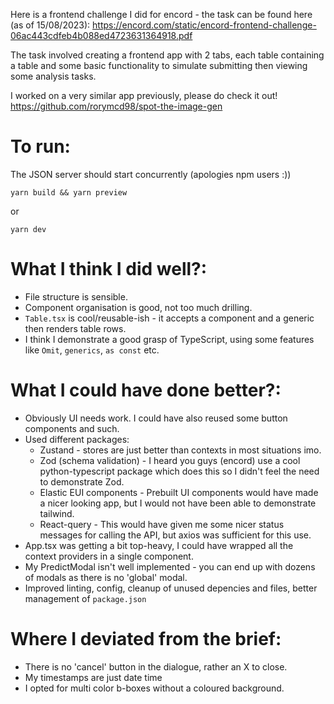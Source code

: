 Here is a frontend challenge I did for encord - the task can be found here (as of 15/08/2023): https://encord.com/static/encord-frontend-challenge-06ac443cdfeb4b088ed4723631364918.pdf

The task involved creating a frontend app with 2 tabs, each table containing a table and some basic functionality to simulate submitting then viewing some analysis tasks.

I worked on a very similar app previously, please do check it out! https://github.com/rorymcd98/spot-the-image-gen

# To run:

The JSON server should start concurrently (apologies npm users :))

`yarn build && yarn preview`

or

`yarn dev`

# What I think I did well?:

- File structure is sensible.
- Component organisation is good, not too much drilling.
- `Table.tsx` is cool/reusable-ish - it accepts a component and a generic then renders table rows.
- I think I demonstrate a good grasp of TypeScript, using some features like `Omit`, `generics`, `as const` etc.

# What I could have done better?:

- Obviously UI needs work. I could have also reused some button components and such.
- Used different packages:
  - Zustand - stores are just better than contexts in most situations imo.
  - Zod (schema validation) - I heard you guys (encord) use a cool python-typescript package which does this so I didn't feel the need to demonstrate Zod.
  - Elastic EUI components - Prebuilt UI components would have made a nicer looking app, but I would not have been able to demonstrate tailwind.
  - React-query - This would have given me some nicer status messages for calling the API, but axios was sufficient for this use.
- App.tsx was getting a bit top-heavy, I could have wrapped all the context providers in a single component.
- My PredictModal isn't well implemented - you can end up with dozens of modals as there is no 'global' modal.
- Improved linting, config, cleanup of unused depencies and files, better management of `package.json`

# Where I deviated from the brief:

- There is no 'cancel' button in the dialogue, rather an X to close.
- My timestamps are just date time
- I opted for multi color b-boxes without a coloured background.
